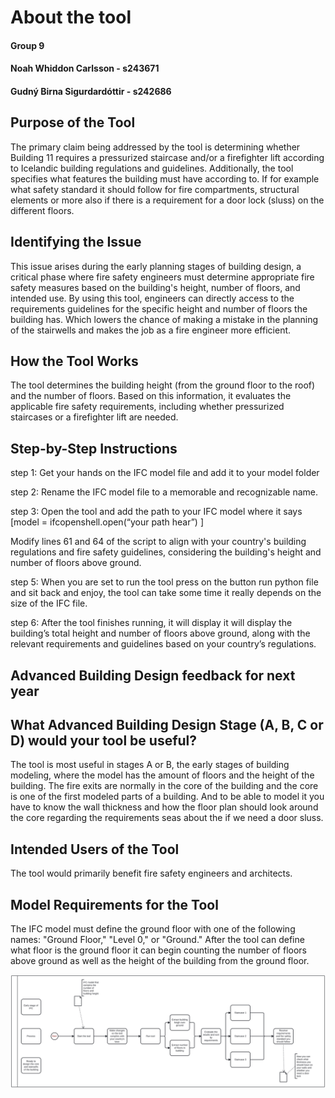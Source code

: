 # About the tool 
#### Group 9 
#### Noah Whiddon Carlsson - s243671 
#### Gudný Birna Sigurdardóttir - s242686 

## Purpose of the Tool
The primary claim being addressed by the tool is determining whether Building 11 requires a pressurized staircase and/or a firefighter lift according to Icelandic building regulations and guidelines. 
Additionally, the tool specifies what features the building must have according to. If for example what safety standard it should follow for fire compartments, structural elements or more also if there is a requirement for a door lock (sluss) on the different floors. 

## Identifying the Issue
This issue arises during the early planning stages of building design, a critical phase where fire safety engineers must determine appropriate fire safety measures based on the building's height, number of floors, and intended use. 
By using this tool, engineers can directly access to the requirements guidelines for the specific height and number of floors the building has. Which lowers the chance of making a mistake in the planning of the stairwells and makes the job as a fire engineer more efficient. 

## How the Tool Works
The tool determines the building height (from the ground floor to the roof) and the number of floors. Based on this information, it evaluates the applicable fire safety requirements, including whether pressurized staircases or a firefighter lift are needed.

## Step-by-Step Instructions

step 1: Get your hands on the IFC model file and add it to your model folder

step 2: Rename the IFC model file to a memorable and recognizable name.

step 3:  Open the tool and add the path to your IFC model where it says [model = ifcopenshell.open(“your path hear”) ]

Modify lines 61 and 64 of the script to align with your country's building regulations and fire safety guidelines, considering the building's height and number of floors above ground.

step 5: When you are set to run the tool press on the button run python file and sit back and enjoy, the tool can take some time it really depends on the size of the IFC file. 

step 6: After the tool finishes running, it will display it will display the building’s total height and number of floors above ground, along with the relevant requirements and guidelines based on your country’s regulations.

## Advanced Building Design feedback for next year 

## What Advanced Building Design Stage (A, B, C or D) would your tool be useful?
The tool is most useful in stages A or B, the early stages of building modeling, where the model has the amount of floors and the height of the building. The fire exits are normally in the core of the building and the core is one of the first modeled parts of a building. And to be able to model it you have to know the wall thickness and how the floor plan should look around the core regarding the requirements seas about the if we need a door sluss. 

## Intended Users of the Tool
The tool would primarily benefit fire safety engineers and architects.

## Model Requirements for the Tool
The IFC model must define the ground floor with one of the following names: "Ground Floor," "Level 0," or "Ground." After the tool can define what floor is the ground floor it can begin counting the number of floors above ground as well as the height of the building from the ground floor.

![Diagram of BIM use case](diagram.svg)

